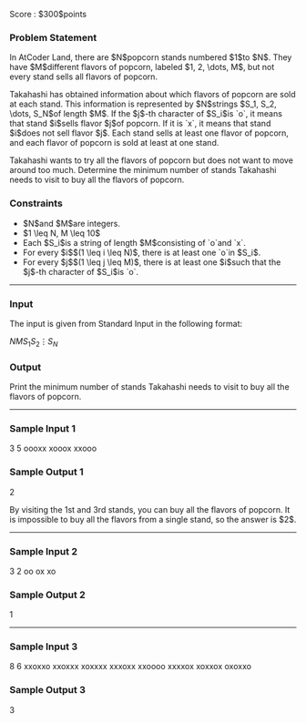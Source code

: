 
<div>

<span>

<span>

<p>
Score : $300$points
</p>

<div>

<section>

### **Problem Statement**

<p>
In AtCoder Land, there are $N$popcorn stands numbered $1$to $N$. They have $M$different flavors of popcorn, labeled $1, 2, \dots, M$, but not every stand sells all flavors of popcorn.
</p>

<p>
Takahashi has obtained information about which flavors of popcorn are sold at each stand. This information is represented by $N$strings $S_1, S_2, \dots, S_N$of length $M$. If the $j$-th character of $S_i$is `o`, it means that stand $i$sells flavor $j$of popcorn. If it is `x`, it means that stand $i$does not sell flavor $j$. Each stand sells at least one flavor of popcorn, and each flavor of popcorn is sold at least at one stand.
</p>

<p>
Takahashi wants to try all the flavors of popcorn but does not want to move around too much. Determine the minimum number of stands Takahashi needs to visit to buy all the flavors of popcorn.
</p>

</section>

</div>

<div>

<section>

### **Constraints**

<ul>

<li>
$N$and $M$are integers.
</li>

<li>
$1 \leq N, M \leq 10$
</li>

<li>
Each $S_i$is a string of length $M$consisting of `o`and `x`.
</li>

<li>
For every $i$$(1 \leq i \leq N)$, there is at least one `o`in $S_i$.
</li>

<li>
For every $j$$(1 \leq j \leq M)$, there is at least one $i$such that the $j$-th character of $S_i$is `o`.
</li>

</ul>

</section>

</div>

---

<div>

<div>

<section>

### **Input**

<p>
The input is given from Standard Input in the following format:
</p>

<div>

$N$$M$$S_1$$S_2$$\vdots$$S_N$
</div>

</section>

</div>

<div>

<section>

### **Output**

<p>
Print the minimum number of stands Takahashi needs to visit to buy all the flavors of popcorn.
</p>

</section>

</div>

</div>

---

<div>

<section>

### **Sample Input 1**

<div>

3 5
oooxx
xooox
xxooo

</div>

</section>

</div>

<div>

<section>

### **Sample Output 1**

<div>

2

</div>

<p>
By visiting the 1st and 3rd stands, you can buy all the flavors of popcorn. It is impossible to buy all the flavors from a single stand, so the answer is $2$.
</p>

</section>

</div>

---

<div>

<section>

### **Sample Input 2**

<div>

3 2
oo
ox
xo

</div>

</section>

</div>

<div>

<section>

### **Sample Output 2**

<div>

1

</div>

</section>

</div>

---

<div>

<section>

### **Sample Input 3**

<div>

8 6
xxoxxo
xxoxxx
xoxxxx
xxxoxx
xxoooo
xxxxox
xoxxox
oxoxxo

</div>

</section>

</div>

<div>

<section>

### **Sample Output 3**

<div>

3

</div>

</section>

</div>

</span>

</span>

</div>
